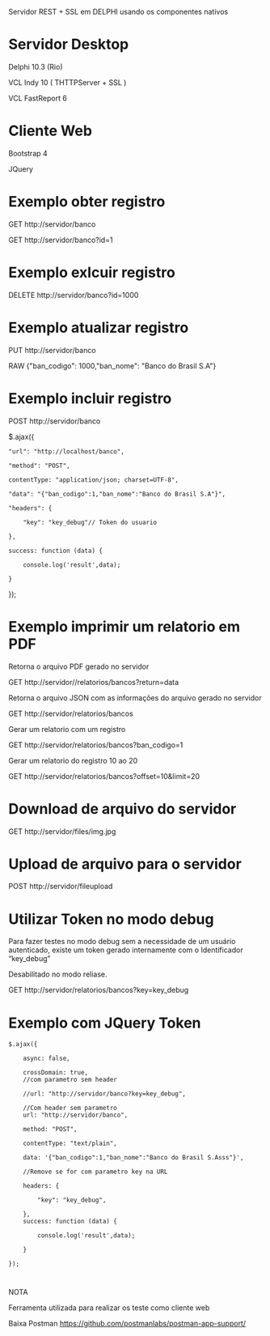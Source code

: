 Servidor REST + SSL em DELPHI usando os componentes nativos

# Servidor Desktop
  Delphi 10.3 (Rio)
  
  VCL Indy 10 ( THTTPServer + SSL )
  
  VCL FastReport 6
  
# Cliente Web
 Bootstrap 4
 
 JQuery
  
#
# Exemplo obter registro
GET http://servidor/banco

GET http://servidor/banco?id=1

# Exemplo exlcuir registro
DELETE http://servidor/banco?id=1000

# Exemplo atualizar registro
PUT http://servidor/banco

RAW {"ban_codigo": 1000,"ban_nome": "Banco do Brasil S.A"}

# Exemplo incluir registro
POST http://servidor/banco

$.ajax({

	"url": "http://localhost/banco",
  
	"method": "POST",
  
	contentType: "application/json; charset=UTF-8",
  
	"data": "{"ban_codigo":1,"ban_nome":"Banco do Brasil S.A"}",
  
	"headers": {
  
		"key": "key_debug"// Token do usuario
	
	},
  
	success: function (data) {
  
		console.log('result',data);
		
	}
  
});

# Exemplo imprimir um relatorio em PDF
Retorna o arquivo PDF gerado no servidor 

GET http://servidor//relatorios/bancos?return=data

Retorna o arquivo JSON com as informações do arquivo gerado no servidor 

GET http://servidor/relatorios/bancos

Gerar um relatorio com um registro

GET http://servidor/relatorios/bancos?ban_codigo=1

Gerar um relatorio do registro 10 ao 20

GET http://servidor/relatorios/bancos?offset=10&limit=20

# Download de arquivo do servidor
GET http://servidor/files/img.jpg

# Upload de arquivo para o servidor
POST http://servidor/fileupload

#

# Utilizar Token no modo debug
Para fazer testes no modo debug sem a necessidade de um usuário autenticado, existe um token gerado internamente com o Identificador “key_debug” 

Desabilitado no modo reliase.

GET http://servidor/relatorios/bancos?key=key_debug


# Exemplo com JQuery Token

	$.ajax({
	
		async: false,
		
		crossDomain: true,	
		//com parametro sem header
		
		//url: "http://servidor/banco?key=key_debug",
		
		//Com header sem parametro
		url: "http://servidor/banco",
		
		method: "POST",
		
		contentType: "text/plain",
		
		data: '{"ban_codigo":1,"ban_nome":"Banco do Brasil S.Asss"}',
		
		//Remove se for com parametro key na URL
		
		headers: {
		
			"key": "key_debug",
			
		},
		success: function (data) {
	  
			console.log('result',data);
						
		}
	  
	});
#

NOTA 

Ferramenta utilizada para realizar os teste como cliente web

Baixa Postman https://github.com/postmanlabs/postman-app-support/ 

